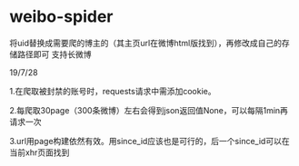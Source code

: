 # weibo-spider
将uid替换成需要爬的博主的（其主页url在微博html版找到），再修改成自己的存储路径即可
支持长微博

19/7/28

  1.在爬取被封禁的账号时，requests请求中需添加cookie。
  
  2.每爬取30page（300条微博）左右会得到json返回值None，可以每隔1min再请求一次
  
  3.url用page构建依然有效。用since_id应该也是可行的，后一个since_id可以在当前xhr页面找到

